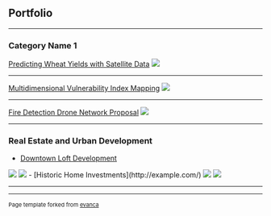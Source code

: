 ## Portfolio

---

### Category Name 1 

[Predicting Wheat Yields with Satellite Data](/sample_page)
<img src="images/dummy_thumbnail.jpg?raw=true"/>

---
[Multidimensional Vulnerability Index Mapping](/pdf/sample_presentation.pdf)
<img src="images/dummy_thumbnail.jpg?raw=true"/>

---
[Fire Detection Drone Network Proposal](http://example.com/)
<img src="images/dummy_thumbnail.jpg?raw=true"/>

---

### Real Estate and Urban Development

- [Downtown Loft Development](http://example.com/)
<img src="images/dummy_thumbnail.jpg?raw=true"/>
<img src="images/dummy_thumbnail.jpg?raw=true"/>
- [Historic Home Investments](http://example.com/)
<img src="images/dummy_thumbnail.jpg?raw=true"/>
<img src="images/dummy_thumbnail.jpg?raw=true"/>


---




---
<p style="font-size:11px">Page template forked from <a href="https://github.com/evanca/quick-portfolio">evanca</a></p>
<!-- Remove above link if you don't want to attibute -->

